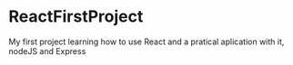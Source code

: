 # ReactFirstProject
 My first project learning how to use React and a pratical aplication with it, nodeJS and Express
